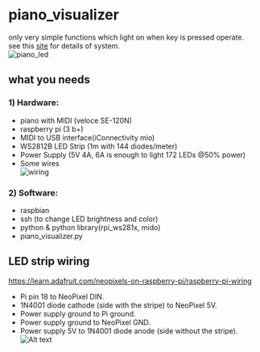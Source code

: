 piano_visualizer
================
only very simple functions which light on when key is pressed operate.    
see this [site](https://github.com/onlaj/Piano-LED-Visualizer) for details of system.   
![piano_led](https://user-images.githubusercontent.com/2408306/76138407-13f89400-608b-11ea-8901-a6d83f9ee136.png)

## what you needs
### 1) Hardware:
* piano with MIDI (veloce SE-120N)
* raspberry pi (3 b+)
* MIDI to USB interface(iConnectivity mio)
* WS2812B LED Strip (1m with 144 diodes/meter)
* Power Supply (5V 4A, 6A is enough to light 172 LEDs @50% power)
* Some wires   
![wiring](https://user-images.githubusercontent.com/2408306/76139039-f4179f00-608f-11ea-9ecd-d1046e7bb37f.png)
### 2) Software:
* raspbian
* ssh (to change LED brightness and color)
* python & python library(rpi_ws281x, mido)
* piano_visualizer.py

## LED strip wiring
https://learn.adafruit.com/neopixels-on-raspberry-pi/raspberry-pi-wiring
* Pi pin 18 to NeoPixel DIN.
* 1N4001 diode cathode (side with the stripe) to NeoPixel 5V.
* Power supply ground to Pi ground.
* Power supply ground to NeoPixel GND.
* Power supply 5V to 1N4001 diode anode (side without the stripe).
![Alt text](https://cdn-learn.adafruit.com/assets/assets/000/064/122/medium640/led_strips_raspi_NeoPixel_Diode_bb.jpg?1540315941)
